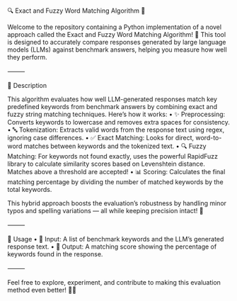 🔍 Exact and Fuzzy Word Matching Algorithm 🎯

Welcome to the repository containing a Python implementation of a novel approach called the Exact and Fuzzy Word Matching Algorithm! 🚀 This tool is designed to accurately compare responses generated by large language models (LLMs) against benchmark answers, helping you measure how well they perform.

⸻

🧠 Description

This algorithm evaluates how well LLM-generated responses match key predefined keywords from benchmark answers by combining exact and fuzzy string matching techniques. Here’s how it works:
	•	✨ Preprocessing: Converts keywords to lowercase and removes extra spaces for consistency.
	•	🔤 Tokenization: Extracts valid words from the response text using regex, ignoring case differences.
	•	✅ Exact Matching: Looks for direct, word-to-word matches between keywords and the tokenized text.
	•	🔍 Fuzzy Matching: For keywords not found exactly, uses the powerful RapidFuzz library to calculate similarity scores based on Levenshtein distance. Matches above a threshold are accepted!
	•	📊 Scoring: Calculates the final matching percentage by dividing the number of matched keywords by the total keywords.

This hybrid approach boosts the evaluation’s robustness by handling minor typos and spelling variations — all while keeping precision intact! 🎯

⸻

🚀 Usage
	•	📝 Input: A list of benchmark keywords and the LLM’s generated response text.
	•	🎯 Output: A matching score showing the percentage of keywords found in the response.

⸻

Feel free to explore, experiment, and contribute to making this evaluation method even better! 🙌💡
